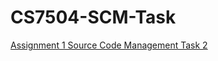 # CS7504-SCM-Task


[Assignment 1 Source Code Management Task 2 ](https://drive.google.com/file/d/1S9-gZA4KMT6meGvVwkJp81xvgbnva8Jr/view?usp=sharing)